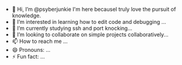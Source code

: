- 👋 Hi, I’m @psyberjunkie I'm here becauseI truly love the pursuit of knowledge.  
- 👀 I’m interested in learning how to edit code and debugging ...
- 🌱 I’m currently studying ssh and port knocking...
- 💞️ I’m looking to collaborate on simple projects collaboratively...
- 📫 How to reach me ...
- 😄 Pronouns: ...
- ⚡ Fun fact: ...

<!---
psyberjunkie/psyberjunkie is a ✨ special ✨ repository because its `README.md` (this file) appears on your GitHub profile.
You can click the Preview link to take a look at your changes.
--->

